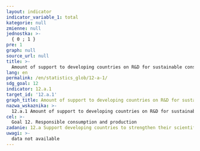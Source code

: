 ```yaml
---
layout: indicator
indicator_variable_1: total
kategorie: null
zmienne: null
jednostka: >-
  { 0 ; 1 }
pre: 1
graph: null
source_url: null
title: >-
  Amount of support to developing countries on R&D for sustainable consumption and production (SCP) and environmental sound technologies
lang: en
permalink: /en/statistics_glob/12-a-1/
sdg_goal: 12
indicator: 12.a.1
target_id: '12.a.1'
graph_title: Amount of support to developing countries on R&D for sustainable consumption and production (SCP) and environmental sound technologies
nazwa_wskaznika: >-
  12.a.1 Amount of support to developing countries on R&D for sustainable consumption and production (SCP) and environmental sound technologies
cel: >-
  Goal 12. Responsible consumption and production
zadanie: 12.a Support developing countries to strengthen their scientific and technological capacity to move towards more sustainable patterns of consumption and production
uwagi: >-
  data not available
---
```


